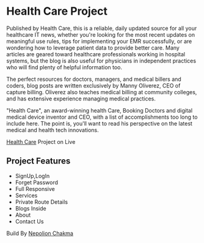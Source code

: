 # Health Care Project

Published by Health Care, this is a reliable, daily updated source for all your healthcare IT news, whether you're looking for the most recent updates on meaningful use rules, tips for implementing your EMR successfully, or are wondering how to leverage patient data to provide better care. Many articles are geared toward healthcare professionals working in hospital systems, but the blog is also useful for physicians in independent practices who will find plenty of helpful information too.

The perfect resources for doctors, managers, and medical billers and coders, blog posts are written exclusively by Manny Oliverez, CEO of capture billing. Oliverez also teaches medical billing at community colleges, and has extensive experience managing medical practices.

"Health Care", an award-winning health Care, Booking Doctors and digital medical device inventor and CEO, with a list of accomplishments too long to include here. The point is, you'll want to read his perspective on the latest medical and health tech innovations.

[Health Care](https://health-care.netlify.app/)  Project on Live 

## Project Features

- SignUp,LogIn
- Forget Password
- Full Responsive 
- Services
- Private Route Details
- Blogs Inside
- About
- Contact Us


Build By [Nepolion Chakma](https://www.facebook.com/nepockma2)